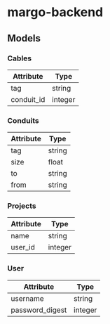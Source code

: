 # margo-backend

## Models

### Cables

|  Attribute  |  Type   |
|-------------|---------|
| tag         | string  |
| conduit_id  | integer |


### Conduits

| Attribute | Type   |
|-----------|--------|
| tag       | string |
| size      | float  |
| to        | string |
| from      | string |

### Projects

| Attribute |  Type   |
|-----------|---------|
| name      | string  |
| user_id   | integer |

### User

|    Attribute    |  Type   |
|-----------------|---------|
| username        | string  |
| password_digest | integer |
